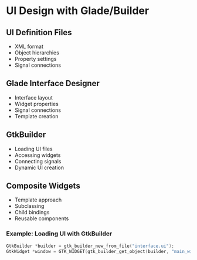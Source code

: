 # UI Design with Glade/Builder

## UI Definition Files
- XML format
- Object hierarchies
- Property settings
- Signal connections

## Glade Interface Designer
- Interface layout
- Widget properties
- Signal connections
- Template creation

## GtkBuilder
- Loading UI files
- Accessing widgets
- Connecting signals
- Dynamic UI creation

## Composite Widgets
- Template approach
- Subclassing
- Child bindings
- Reusable components

### Example: Loading UI with GtkBuilder
```c
GtkBuilder *builder = gtk_builder_new_from_file("interface.ui");
GtkWidget *window = GTK_WIDGET(gtk_builder_get_object(builder, "main_window"));
```
